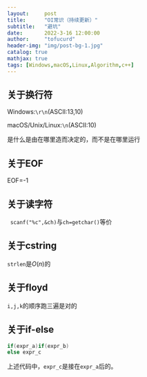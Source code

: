 ```yaml
---
layout:     post
title:      "OI常识（持续更新）"
subtitle:   "避坑"
date:       2022-3-16 12:00:00
author:     "tofucurd"
header-img: "img/post-bg-1.jpg"
catalog: true
mathjax: true
tags: [Windows,macOS,Linux,Algorithm,c++]
---
```


## 关于换行符

Windows:``\r\n``(ASCII:13,10)

macOS/Unix/Linux:``\n``(ASCII:10)

是什么是由在哪里造而决定的，而不是在哪里运行

## 关于EOF

EOF=-1

## 关于读字符

`` scanf("%c",&ch)``与``ch=getchar()``等价

## 关于cstring

``strlen``是$O(n)$的

## 关于floyd

``i,j,k``的顺序跑三遍是对的

## 关于if-else

```cpp
if(expr_a)if(expr_b)
else expr_c
```

上述代码中，``expr_c``是接在``expr_a``后的。